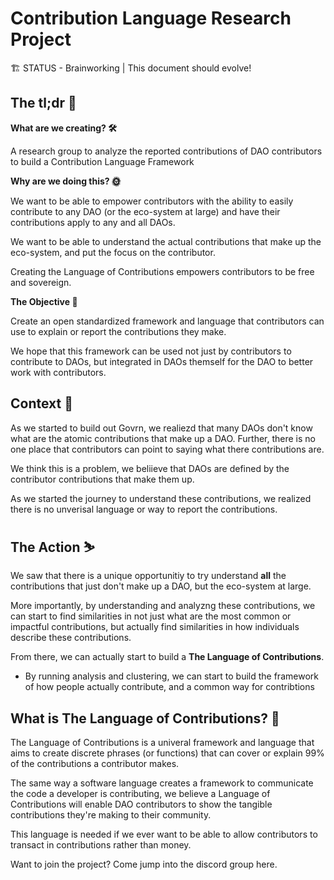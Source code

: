 # Contribution Language Research Project

🏗️ STATUS - Brainworking | This document should evolve!

## The tl;dr 📎

**What are we creating? 🛠**

A research group to analyze the reported contributions of DAO contributors to build a Contribution Language Framework

**Why are we doing this? 🌞**

We want to be able to empower contributors with the ability to easily contribute to any DAO (or the eco-system at large) and have their contributions apply to any and all DAOs.

We want to be able to understand the actual contributions that make up the eco-system, and put the focus on the contributor.

Creating the Language of Contributions empowers contributors to be free and sovereign.

**The Objective 🎯**

Create an open standardized framework and language that contributors can use to explain or report the contributions they make.

We hope that this framework can be used not just by contributors to contribute to DAOs, but integrated in DAOs themself for the DAO to better work with contributors.

## Context 🔖

As we started to build out Govrn, we realiezd that many DAOs don't know what are the atomic contributions that make up a DAO. Further, there is no one place that contributors can point to saying what there contributions are.

We think this is a problem, we beliieve that DAOs are defined by the contributor contributions that make them up.

As we started the journey to understand these contributions, we realized there is no unverisal language or way to report the contributions.

## The Action ⛷

We saw that there is a unique opportunitiy to try understand **all** the contributions that just don't make up a DAO, but the eco-system at large.

More importantly, by understanding and analyzng these contributions, we can start to find similarities in not just what are the most common or impactful contributions, but actually find similarities in how individuals describe these contributions.

From there, we can actually start to build a **The Language of Contributions**.

- By running analysis and clustering, we can start to build the framework of how people actually contribute, and a common way for contribtions

## What is **The Language of Contributions**? 🧪

The Language of Contributions is a univeral framework and language that aims to create discrete phrases (or functions) that can cover or explain 99% of the contributions a contributor makes.

The same way a software language creates a framework to communicate the code a developer is contributing, we believe a Language of Contributions will enable DAO contributors to show the tangible contributions they're making to their community.

This language is needed if we ever want to be able to allow contributors to transact in contributions rather than money.

Want to join the project? Come jump into the discord group here.
